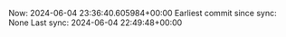 Now: 2024-06-04 23:36:40.605984+00:00 Earliest commit since sync: None Last sync: 2024-06-04 22:49:48+00:00
